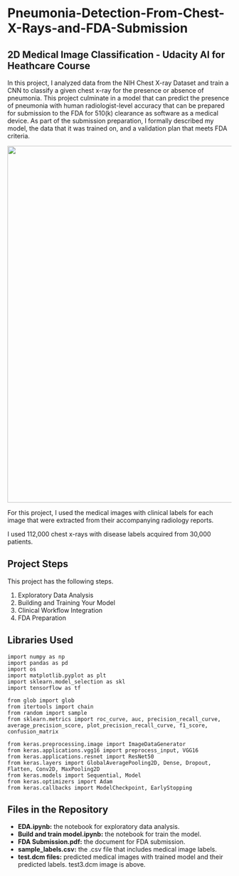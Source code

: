 # Pneumonia-Detection-From-Chest-X-Rays-and-FDA-Submission

## 2D Medical Image Classification - Udacity AI for Heathcare Course

In this project, I analyzed data from the NIH Chest X-ray Dataset and train a CNN to classify a given chest x-ray for the presence or absence of pneumonia. This project culminate in a model that can predict the presence of pneumonia with human radiologist-level accuracy that can be prepared for submission to the FDA for 510(k) clearance as software as a medical device. As part of the submission preparation, I formally described my model, the data that it was trained on, and a validation plan that meets FDA criteria.

<img src="https://www.linkpicture.com/q/Capture_290.png" width="800px" height="auto">

For this project, I used the medical images with clinical labels for each image that were extracted from their accompanying radiology reports.

I used 112,000 chest x-rays with disease labels acquired from 30,000 patients.

## Project Steps
This project has the following steps.

1. Exploratory Data Analysis
2. Building and Training Your Model
3. Clinical Workflow Integration
4. FDA Preparation

## Libraries Used

```
import numpy as np
import pandas as pd
import os
import matplotlib.pyplot as plt
import sklearn.model_selection as skl
import tensorflow as tf

from glob import glob
from itertools import chain
from random import sample
from sklearn.metrics import roc_curve, auc, precision_recall_curve, average_precision_score, plot_precision_recall_curve, f1_score, confusion_matrix

from keras.preprocessing.image import ImageDataGenerator
from keras.applications.vgg16 import preprocess_input, VGG16
from keras.applications.resnet import ResNet50 
from keras.layers import GlobalAveragePooling2D, Dense, Dropout, Flatten, Conv2D, MaxPooling2D
from keras.models import Sequential, Model
from keras.optimizers import Adam
from keras.callbacks import ModelCheckpoint, EarlyStopping
```


## Files in the Repository
- **EDA.ipynb:** the notebook for exploratory data analysis.
- **Build and train model.ipynb:** the notebook for train the model.
- **FDA  Submission.pdf:** the document for FDA submission.
- **sample_labels.csv:** the .csv file that includes medical image labels.
- **test.dcm files:** predicted medical images with trained model and their predicted labels. test3.dcm image is above.
